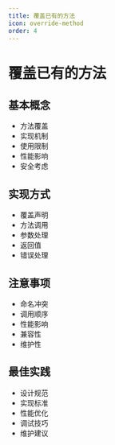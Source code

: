 ```yaml
---
title: 覆盖已有的方法
icon: override-method
order: 4
---
```


# 覆盖已有的方法

## 基本概念
- 方法覆盖
- 实现机制
- 使用限制
- 性能影响
- 安全考虑

## 实现方式
- 覆盖声明
- 方法调用
- 参数处理
- 返回值
- 错误处理

## 注意事项
- 命名冲突
- 调用顺序
- 性能影响
- 兼容性
- 维护性

## 最佳实践
- 设计规范
- 实现标准
- 性能优化
- 调试技巧
- 维护建议
